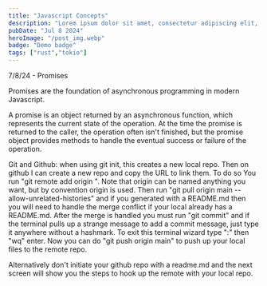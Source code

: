 ```yaml
---
title: "Javascript Concepts"
description: "Lorem ipsum dolor sit amet, consectetur adipiscing elit, sed do eiusmod tempor incididunt ut labore et dolore magna aliqua."
pubDate: "Jul 8 2024"
heroImage: "/post_img.webp"
badge: "Demo badge"
tags: ["rust","tokio"]
---
```


7/8/24 - Promises

Promises are the foundation of asynchronous programming in modern Javascript.

A promise is an object returned by an asynchronous function, which represents the current state of the operation. At the time the promise is returned to the caller, the operation often isn't finished, but the promise object provides methods to handle the eventual success or failure of the operation.

Git and Github: when using git init, this creates a new local repo. Then on github I can create a new repo and copy the URL to link them. To do so You run "git remote add origin <URL>". Note that origin can be named anything you want, but by convention origin is used. Then run "git pull origin main --allow-unrelated-histories" and if you generated with a README.md then you will need to handle the merge conflict if your local already has a README.md.  After the merge is handled you must run "git commit" and if the terminal pulls up a strange message to add a commit message, just type it anywhere without a hashmark. To exit this terminal wizard type ":" then "wq" enter. Now you can do "git push origin main" to push up your local files to the remote repo.

Alternatively don't initiate your github repo with a readme.md and the next screen will show you the steps to hook up the remote with your local repo.
